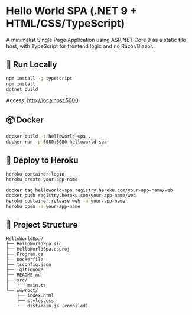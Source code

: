 # Hello World SPA (.NET 9 + HTML/CSS/TypeScript)

A minimalist Single Page Application using ASP.NET Core 9 as a static file host, with TypeScript for frontend logic and no Razor/Blazor.

## 🚀 Run Locally
```bash
npm install -g typescript
npm install
dotnet build
```
Access: [http://localhost:5000](http://localhost:5000)

## 📦 Docker
```bash
docker build -t helloworld-spa .
docker run -p 8080:8080 helloworld-spa
```

## 🚢 Deploy to Heroku
```bash
heroku container:login
heroku create your-app-name

docker tag helloworld-spa registry.heroku.com/your-app-name/web
docker push registry.heroku.com/your-app-name/web
heroku container:release web -a your-app-name
heroku open -a your-app-name
```

## 📁 Project Structure
```
HelloWorldSpa/
├── HelloWorldSpa.sln
├── HelloWorldSpa.csproj
├── Program.cs
├── Dockerfile
├── tsconfig.json
├── .gitignore
├── README.md
├── src/
│   └── main.ts
└── wwwroot/
    ├── index.html
    ├── styles.css
    └── dist/main.js (compiled)
```